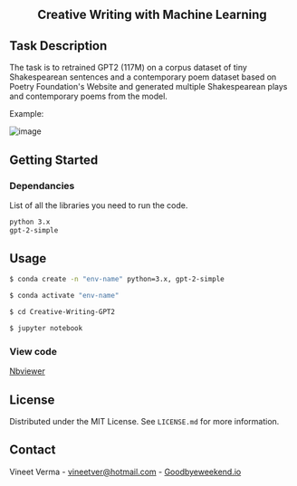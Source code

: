 <h2 align='center'>Creative Writing with Machine Learning</h2>

## Task Description

The task is to retrained GPT2 (117M) on a corpus dataset of tiny Shakespearean sentences and a contemporary poem dataset based on Poetry Foundation's Website and generated multiple Shakespearean plays and contemporary poems from the model.

Example:

![image](https://media.graphcms.com/0xbzn4mQQXGjHViObnyq)

## Getting Started

### Dependancies

List of all the libraries you need to run the code.

  ```sh
  python 3.x
  gpt-2-simple
  ```


<!-- USAGE EXAMPLES -->
## Usage

  ```sh
  $ conda create -n "env-name" python=3.x, gpt-2-simple
 
  $ conda activate "env-name"
  
  $ cd Creative-Writing-GPT2

  $ jupyter notebook
  ```
  
### View code

[Nbviewer](https://nbviewer.org/github/vineetver/creative-writing-gpt2/blob/main/GPT2_Creative_Writing.ipynb)


## License

Distributed under the MIT License. See `LICENSE.md` for more information.


## Contact

Vineet Verma - vineetver@hotmail.com - [Goodbyeweekend.io](https://www.goodbyeweekend.io/)
